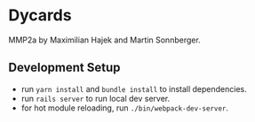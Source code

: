 # Dycards

MMP2a by Maximilian Hajek and Martin Sonnberger.

## Development Setup

- run `yarn install` and `bundle install` to install dependencies.
- run `rails server` to run local dev server.
- for hot module reloading, run `./bin/webpack-dev-server`.
